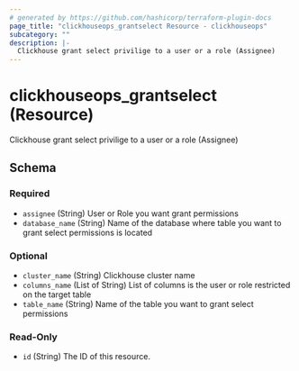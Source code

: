 ```yaml
---
# generated by https://github.com/hashicorp/terraform-plugin-docs
page_title: "clickhouseops_grantselect Resource - clickhouseops"
subcategory: ""
description: |-
  Clickhouse grant select privilige to a user or a role (Assignee)
---
```


# clickhouseops_grantselect (Resource)

Clickhouse grant select privilige to a user or a role (Assignee)



<!-- schema generated by tfplugindocs -->
## Schema

### Required

- `assignee` (String) User or Role you want grant permissions
- `database_name` (String) Name of the database where table you want to grant select permissions is located

### Optional

- `cluster_name` (String) Clickhouse cluster name
- `columns_name` (List of String) List of columns is the user or role restricted on the target table
- `table_name` (String) Name of the table you want to grant select permissions

### Read-Only

- `id` (String) The ID of this resource.
